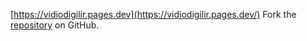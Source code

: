 [https://vidiodigilir.pages.dev](https://vidiodigilir.pages.dev/)
Fork the [repository](https://github.com/idawahyusu) on GitHub.